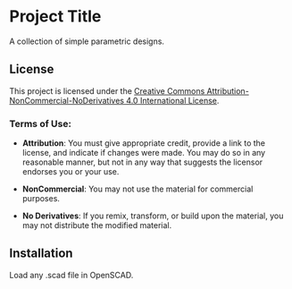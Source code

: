 # Project Title

A collection of simple parametric designs.

## License

This project is licensed under the [Creative Commons Attribution-NonCommercial-NoDerivatives 4.0 International License](https://creativecommons.org/licenses/by-nc-nd/4.0/).

### Terms of Use:

- **Attribution**: You must give appropriate credit, provide a link to the license, and indicate if changes were made. You may do so in any reasonable manner, but not in any way that suggests the licensor endorses you or your use.
  
- **NonCommercial**: You may not use the material for commercial purposes.
  
- **No Derivatives**: If you remix, transform, or build upon the material, you may not distribute the modified material.

## Installation

Load any .scad file in OpenSCAD.
